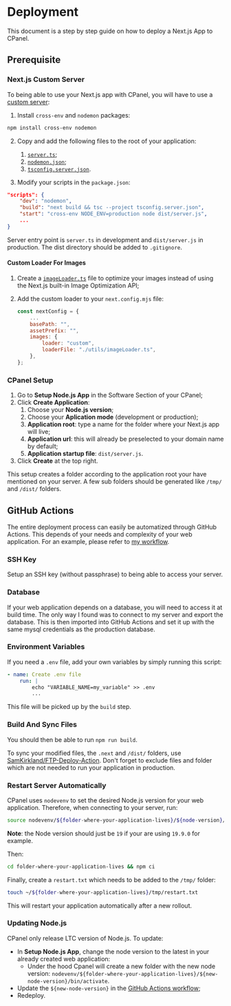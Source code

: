 # Deployment

This document is a step by step guide on how to deploy a Next.js App to CPanel.

## Prerequisite

### Next.js Custom Server

To being able to use your Next.js app with CPanel, you will have to use a [custom server](https://github.com/vercel/next.js/tree/canary/examples/custom-server):

1. Install `cross-env` and `nodemon` packages:

```zsh
npm install cross-env nodemon
```

2. Copy and add the following files to the root of your application:
   1. [`server.ts`](https://github.com/ByAnthony/newzealandtunnellers/blob/04cb75b6812fc5391fb79412c718d8e0c8e1c6ba/server.ts);
   2. [`nodemon.json`](https://github.com/ByAnthony/newzealandtunnellers/blob/04cb75b6812fc5391fb79412c718d8e0c8e1c6ba/nodemon.json);
   3. [`tsconfig.server.json`](https://github.com/ByAnthony/newzealandtunnellers/blob/04cb75b6812fc5391fb79412c718d8e0c8e1c6ba/tsconfig.server.json).

3. Modify your scripts in the `package.json`:

```json
"scripts": {
    "dev": "nodemon",
    "build": "next build && tsc --project tsconfig.server.json",
    "start": "cross-env NODE_ENV=production node dist/server.js",
    ...
}
```

Server entry point is `server.ts` in development and `dist/server.js` in production. The dist directory should be added to `.gitignore`.

#### Custom Loader For Images

1. Create a [`imageLoader.ts`](https://github.com/ByAnthony/newzealandtunnellers/blob/04cb75b6812fc5391fb79412c718d8e0c8e1c6ba/utils/imageLoader.ts) file to optimize your images instead of using the Next.js built-in Image Optimization API;
2. Add the custom loader to your `next.config.mjs` file:

   ```js
   const nextConfig = {
       ...
       basePath: "",
       assetPrefix: "",
       images: {
           loader: "custom",
           loaderFile: "./utils/imageLoader.ts",
       },
   };
   ```

### CPanel Setup

1. Go to **Setup Node.js App** in the Software Section of your CPanel;
2. Click **Create Application**:
   1. Choose your **Node.js version**;
   2. Choose your **Aplication mode** (development or production);
   3. **Application root**: type a name for the folder where your Next.js app will live;
   4. **Application url**: this will already be preselected to your domain name by default;
   5. **Application startup file**: `dist/server.js`.
3. Click **Create** at the top right.

This setup creates a folder according to the application root your have mentioned on your server. A few sub folders should be generated like `/tmp/` and `/dist/` folders.

## GitHub Actions

The entire deployment process can easily be automatized through GitHub Actions. This depends of your needs and complexity of your web application. For an example, please refer to [my workflow](https://github.com/ByAnthony/newzealandtunnellers/blob/04cb75b6812fc5391fb79412c718d8e0c8e1c6ba/.github/workflows/nztunnellers.yml).

### SSH Key

Setup an SSH key (without passphrase) to being able to access your server.

### Database

If your web application depends on a database, you will need to access it at build time. The only way I found was to connect to my server and export the database. This is then imported into GitHub Actions and set it up with the same mysql credentials as the production database.

### Environment Variables

If you need a `.env` file, add your own variables by simply running this script:

```yml
- name: Create .env file
    run: |
        echo "VARIABLE_NAME=my_variable" >> .env
        ...
```

This file will be picked up by the `build` step.

### Build And Sync Files

You should then be able to run `npm run build`.

To sync your modified files, the `.next` and `/dist/` folders, use [SamKirkland/FTP-Deploy-Action](https://github.com/SamKirkland/FTP-Deploy-Action). Don't forget to exclude files and folder which are not needed to run your application in production.

### Restart Server Automatically

CPanel uses `nodevenv` to set the desired Node.js version for your web application. Therefore, when connecting to your server, run:

```bash
source nodevenv/${folder-where-your-application-lives}/${node-version}/bin/activate
```

**Note**: the Node version should just be `19` if your are using `19.9.0` for example.

Then:

```bash
cd folder-where-your-application-lives && npm ci
```

Finally, create a `restart.txt` which needs to be added to the `/tmp/` folder:

```bash
touch ~/${folder-where-your-application-lives}/tmp/restart.txt
```

This will restart your application automatically after a new rollout.

### Updating Node.js

CPanel only release LTC version of Node.js. To update:

- In **Setup Node.js App**, change the node version to the latest in your already created web application:
  - Under the hood Cpanel will create a new folder with the new node version: `nodevenv/${folder-where-your-application-lives}/${new-node-version}/bin/activate`.
- Update the `${new-node-version}` in the [GitHub Actions workflow](https://github.com/ByAnthony/new-zealand-tunnellers/blob/7f5556524cc5f7731ed1554f7b1814a5e8580dc6/.github/workflows/nztunnellers.yml#L130);
- Redeploy.
